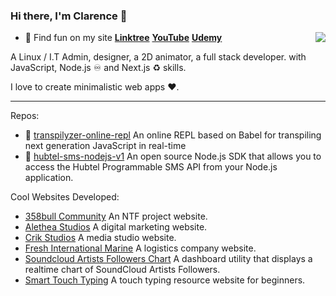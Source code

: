 ### Hi there, I'm Clarence 👋

<img align="right" src="https://github-readme-stats.vercel.app/api?username=clarnx&title_color=fff&text_color=fff&icon_color=ccc&bg_color=000&hide_title=true&theme=dark&show_icons=true" />

- 🍭 Find fun on my site [**Linktree**](https://linktr.ee/devdigest) [**YouTube**](https://www.youtube.com/channel/UCrJuJ4Z9J-FuzYf4TyMOg7w) [**Udemy**](https://www.udemy.com/user/devdigest/)

A Linux / I.T Admin, designer, a 2D animator, a full stack developer. with JavaScript, Node.js ♾ and Next.js ♻️ skills.

I love to create minimalistic web apps ❤️.

---

Repos:

- 💽 [transpilyzer-online-repl](https://github.com/clarnx/transpilyzer-online-repl) An online REPL based on Babel for transpiling next generation JavaScript in real-time
- 🔋 [hubtel-sms-nodejs-v1](https://github.com/clarnx/hubtel-sms-nodejs-v1) An open source Node.js SDK that allows you to access the Hubtel Programmable SMS API from your Node.js application.

Cool Websites Developed:

- [358bull Community](https://358bullcommunity.netlify.app/) An NTF project website.
- [Alethea Studios](https://www.aletheastudios.com/) A digital marketing website.
- [Crik Studios](https://crikstudios.com/) A media studio website.
- [Fresh International Marine](https://www.freshinternationalmarine.com/) A logistics company website.
- [Soundcloud Artists Followers Chart](https://chart.orientanalytics.com/) A dashboard utility that displays a realtime chart of SoundCloud Artists Followers.
- [Smart Touch Typing](https://www.smarttouchtyping.com/) A touch typing resource website for beginners.
